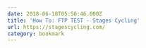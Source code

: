 ```yaml
---
date: 2018-06-18T05:50:46.000Z
title: 'How To: FTP TEST - Stages Cycling'
url: https://stagescycling.com/
category: bookmark
---
```

